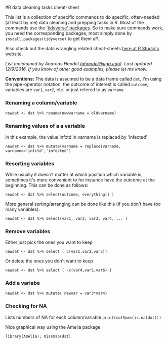 #R data cleaning tasks cheat-sheet

This list is a collection of specific commands to do specific, often-needed (at least by me) data cleaning and prepping tasks in R. Most of the commands use the ['tidyverse' packages](https://github.com/hadley/tidyverse). So to make sure commands work, you need the corresponding packages, most simply done by `install.packages(tidyverse)` to get them _all_.

Also check out the data wrangling related cheat-sheets [here at R Studio's website](https://www.rstudio.com/resources/cheatsheets/).

*List maintained by Andreas Handel (ahandel@uga.edu). Last updated 12/9/2016.*
*If you know of other good examples, please let me know.*


__Conventions:__ The data is assumed to be a data frame called `dat`, I'm using the pipe-operator notation, the outcome of interest is called `outcome`, variables are `var1`, `var2`, etc. or just refered to as `varname`


### Renaming a column/variable
`newdat <- dat %>% rename(newvarname = oldvarname)`  


### Renaming values of a a variable
In this example, the value infctd in varname is replaced by 'infected'

`newdat <- dat %>% mutate(varname = replace(varname, varname=='infctd','infected')`  


### Resorting variables
While usually it doesn't matter at which position which variable is, sometimes it's more convenient to for instance have the outcome at the beginning. This can be done as follows:

`newdat <- dat %>% select(outcome, everything() )`

More general sorting/arranging can be done like this (if you don't have too many variables):

`newdat <- dat %>% select(var1, var2, var3, var4, ... )`


### Remove variables
Either just pick the ones you want to keep

`newdat <- dat %>% select ( c(var1,var2,var3))`

Or delete the ones you don't want to keep

`newdat <- dat %>% select ( -c(var4,var5,var6) )`

### Add a variabe

`newdat <- dat %>% mutate( newvar = var3*var4)`


### Checking for NA

Lists numbers of NA for each column/variable
`print(colSums(is.na(dat)))` 

Nice graphical way using the Amelia package

`library(Amelia); missmap(dat)`


